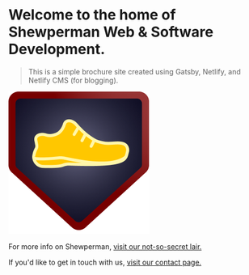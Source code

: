 # Welcome to the home of Shewperman Web & Software Development.

> This is a simple brochure site created using Gatsby, Netlify, and Netlify CMS (for blogging).

![Shewperman Web & Software Development](content/assets/shew-logo.png)

For more info on Shewperman, [visit our not-so-secret lair.](https://shewperman.dev)

If you'd like to get in touch with us, [visit our contact page.](https://shewperman.dev/contact)
